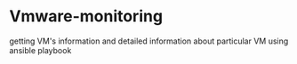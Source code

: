 # Vmware-monitoring
getting VM's information and detailed information about particular VM using ansible playbook
